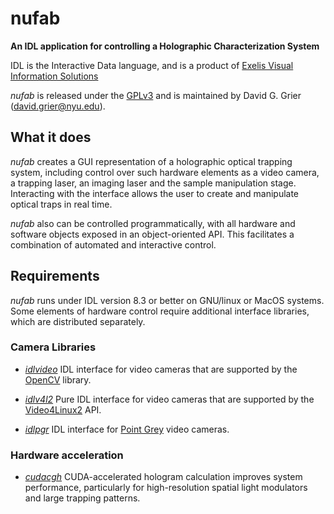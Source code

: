 # nufab

**An IDL application for controlling a 
Holographic Characterization System**

IDL is the Interactive Data language, and is a product of
[Exelis Visual Information Solutions](http://www.exelisvis.com)

*nufab* is released under the
[GPLv3](https://www.gnu.org/copyleft/gpl.html)
and is maintained by David G. Grier (david.grier@nyu.edu).

## What it does

*nufab* creates a GUI representation of a holographic optical
trapping system, including control over such hardware elements
as a video camera, a trapping laser, an imaging laser and the
sample manipulation stage.  Interacting with the interface
allows the user to create and manipulate optical traps in real time.

*nufab* also can be controlled programmatically, with all hardware
and software objects exposed in an object-oriented API.
This facilitates a combination of automated and interactive
control.

## Requirements

*nufab* runs under IDL version 8.3 or better on GNU/linux or MacOS systems.
Some elements of hardware control require additional interface libraries,
which are distributed separately.

### Camera Libraries

+ [*idlvideo*](https://github.com/davidgrier/idlvideo) IDL interface
for video cameras that are supported by the
[OpenCV](http://opencv.org) library.

+ [*idlv4l2*](https://github.com/davidgrier/idlv4l2) Pure IDL interface
for video cameras that are supported by the
[Video4Linux2](http://linuxtv.org/downloads/v4l-dvb-apis/) API.

+ [*idlpgr*](https://github.com/davidgrier/idlpgr) IDL interface
for [Point Grey](http://www.ptgrey.com/) video cameras.

### Hardware acceleration

+ [*cudacgh*](https://github.com/davidgrier/cudacgh) CUDA-accelerated
hologram calculation improves system performance, particularly for
high-resolution spatial light modulators and large trapping patterns.
